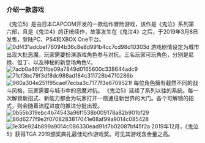 ### 介绍一款游戏
《鬼泣5》是由日本CAPCOM开发的一款动作冒险游戏，该作是《鬼泣》系列第六部，且是《鬼泣4》的正统续作，故事发生在《鬼泣4》之后，于2019年3月8日发售，登陆PC、PS4和XBOX One平台。
![0df431adcbef76094b36c8e8d991b4cc7cd98d10303d](https://user-images.githubusercontent.com/119742844/208280043-f2a66e5b-7626-4a2b-a988-afb4fc57e7a0.jpg)
游戏剧情设定为城市出现大批恶魔，玩家需要扮演游戏角色参与对抗。三名玩家可玩角色，分别是尼禄、但丁、以及神秘的新登场角色V。
![7acb0a46f21fbe09a7849d0165600c338644adc9](https://user-images.githubusercontent.com/119742844/208280081-13b31515-6b26-42c7-94d3-170c8ae12ade.jpg)
![71cf3bc79f3df8dc988ad184c311728b4710286b](https://user-images.githubusercontent.com/119742844/208280090-797c6820-963d-44c6-9475-a6f37e4fd988.jpg)
![960a304e251f95caef7ecba3c7177f3e6709521f](https://user-images.githubusercontent.com/119742844/208280099-70d8293f-c6c4-48aa-8ddd-6d87053dc4d7.jpg)
每位角色擁有截然不同的战斗风格，玩家需要与城市中的恶魔对抗。
《鬼泣5》延续了系列以往的系统。每一次解锁新招式、新能力都会为玩家打开一扇通往新世界的大门。各个可解锁的招式，则会随着流程进度的推进分批出现。
![0b55b319ebc4b74543a96f1538b009178a82b901bf29](https://user-images.githubusercontent.com/119742844/208280106-cdec55e6-9476-485a-b7f4-f6ba9ef420e5.jpg)
![86d6277f9e2f0708283817041e68af99a9014c085428](https://user-images.githubusercontent.com/119742844/208280111-38a10002-78b9-4df7-9023-be645cf74e59.jpg)
![1e30e924b899a9014c086330ead91d7b02087bf45f2a](https://user-images.githubusercontent.com/119742844/208280115-291567fb-fd13-4421-aefa-9be594af43de.jpg)
2019年12月，《鬼泣5》获得TGA 2019颁奖典礼最佳动作游戏奖。可见其游戏含金量之高。
